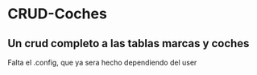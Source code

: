 # CRUD-Coches
## Un crud completo a las tablas marcas y coches
Falta el .config, que ya sera hecho dependiendo del user

